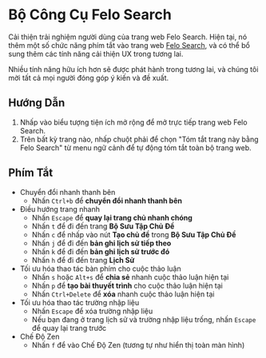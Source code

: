 # Bộ Công Cụ Felo Search

Cải thiện trải nghiệm người dùng của trang web Felo Search. Hiện tại, nó thêm một số chức năng phím tắt vào trang web [Felo Search](https://felo.ai), và có thể bổ sung thêm các tính năng cải thiện UX trong tương lai.

Nhiều tính năng hữu ích hơn sẽ được phát hành trong tương lai, và chúng tôi mời tất cả mọi người đóng góp ý kiến và đề xuất.

## Hướng Dẫn

1. Nhấp vào biểu tượng tiện ích mở rộng để mở trực tiếp trang web Felo Search.
2. Trên bất kỳ trang nào, nhấp chuột phải để chọn "Tóm tắt trang này bằng Felo Search" từ menu ngữ cảnh để tự động tóm tắt toàn bộ trang web.

## Phím Tắt

- Chuyển đổi nhanh thanh bên
  - Nhấn `Ctrl+b` để **chuyển đổi nhanh thanh bên**
- Điều hướng trang nhanh
  - Nhấn `Escape` để **quay lại trang chủ nhanh chóng**
  - Nhấn `t` để đi đến trang **Bộ Sưu Tập Chủ Đề**
  - Nhấn `c` để nhấp vào nút **Tạo chủ đề** trong **Bộ Sưu Tập Chủ Đề**
  - Nhấn `j` để đi đến **bản ghi lịch sử tiếp theo**
  - Nhấn `k` để đi đến **bản ghi lịch sử trước đó**
  - Nhấn `h` để đi đến trang **Lịch Sử**
- Tối ưu hóa thao tác bàn phím cho cuộc thảo luận
  - Nhấn `s` hoặc `Alt+s` để **chia sẻ** nhanh cuộc thảo luận hiện tại
  - Nhấn `p` để **tạo bài thuyết trình** cho cuộc thảo luận hiện tại
  - Nhấn `Ctrl+Delete` để **xóa** nhanh cuộc thảo luận hiện tại
- Tối ưu hóa thao tác trường nhập liệu
  - Nhấn `Escape` để xóa trường nhập liệu
  - Nếu bạn đang ở trang lịch sử và trường nhập liệu trống, nhấn `Escape` để quay lại trang trước
- Chế Độ Zen
  - Nhấn `f` để vào Chế Độ Zen (tương tự như hiển thị toàn màn hình)
